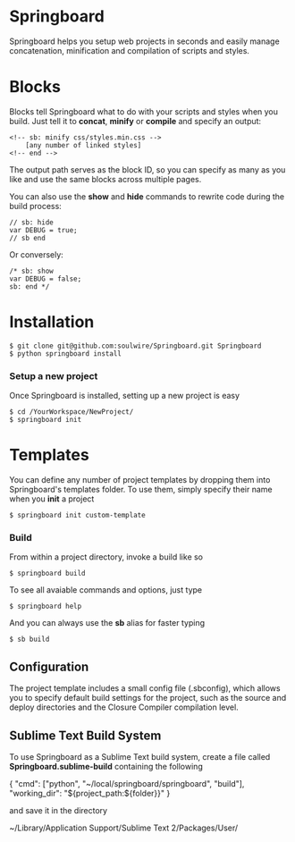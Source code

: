 # Springboard

Springboard helps you setup web projects in seconds and easily manage concatenation, minification and compilation of scripts and styles.

# Blocks

Blocks tell Springboard what to do with your scripts and styles when you build. Just tell it to **concat**, **minify** or **compile** and specify an output:

	<!-- sb: minify css/styles.min.css -->
		[any number of linked styles]
	<!-- end -->

The output path serves as the block ID, so you can specify as many as you like and use the same blocks across multiple pages.

You can also use the **show** and **hide** commands to rewrite code during the build process:

	// sb: hide
	var DEBUG = true;
	// sb end

Or conversely:

	/* sb: show
	var DEBUG = false;
	sb: end */

# Installation

	$ git clone git@github.com:soulwire/Springboard.git Springboard
	$ python springboard install

### Setup a new project

Once Springboard is installed, setting up a new project is easy

	$ cd /YourWorkspace/NewProject/
	$ springboard init

# Templates

You can define any number of project templates by dropping them into Springboard's templates folder. To use them, simply specify their name when you **init** a project

	$ springboard init custom-template

### Build

From within a project directory, invoke a build like so

	$ springboard build

To see all avaiable commands and options, just type

	$ springboard help

And you can always use the **sb** alias for faster typing

	$ sb build

## Configuration

The project template includes a small config file (.sbconfig), which allows you to specify default build settings for the project, such as the source and deploy directories and the Closure Compiler compilation level.

## Sublime Text Build System

To use Springboard as a Sublime Text build system, create a file called **Springboard.sublime-build** containing the following

{
	"cmd": ["python", "~/local/springboard/springboard", "build"],
	"working_dir": "${project_path:${folder}}"
}

and save it in the directory

~/Library/Application Support/Sublime Text 2/Packages/User/


